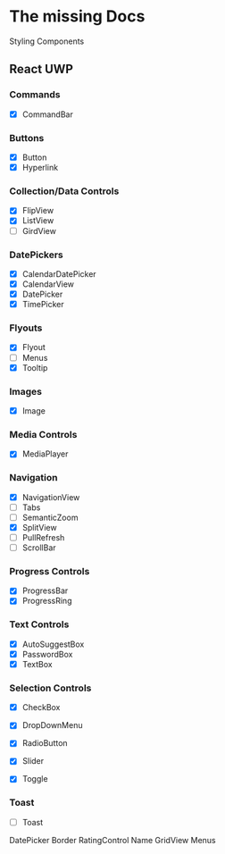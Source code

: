 # The missing Docs
Styling Components

## React UWP
### Commands
- [x] CommandBar

### Buttons
- [x] Button
- [x] Hyperlink

### Collection/Data Controls
- [x] FlipView
- [x] ListView
- [ ] GirdView

### DatePickers
- [x] CalendarDatePicker
- [x] CalendarView
- [x] DatePicker
- [x] TimePicker

### Flyouts
- [x] Flyout
- [ ] Menus
- [x] Tooltip

### Images
- [x] Image

### Media Controls
- [x] MediaPlayer

### Navigation
- [x] NavigationView
- [ ] Tabs
- [ ] SemanticZoom
- [x] SplitView
- [ ] PullRefresh
- [ ] ScrollBar

### Progress Controls
- [x] ProgressBar
- [x] ProgressRing

### Text Controls
- [x] AutoSuggestBox
- [x] PasswordBox
- [x] TextBox

### Selection Controls
- [x] CheckBox
- [x] DropDownMenu
- [x] RadioButton
- [x] Slider
- [x] Toggle


### Toast
- [ ] Toast

DatePicker Border
RatingControl Name
GridView
Menus
